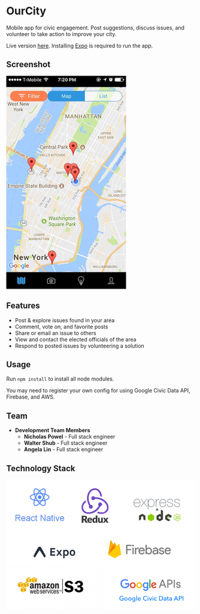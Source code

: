 # OurCity

Mobile app for civic engagement. Post suggestions, discuss issues, and volunteer to take action to improve your city.

Live version [here](https://expo.io/@tigclaw/OurCity). Installing [Expo](https://expo.io/) is required to run the app.

## Screenshot

![](assets/images/screenshot-main.jpg?raw=true)

## Features
 - Post & explore issues found in your area
 - Comment, vote on, and favorite posts
 - Share or email an issue to others
 - View and contact the elected officials of the area
 - Respond to posted issues by volunteering a solution

## Usage

Run ```npm install``` to install all node modules.

You may need to register your own config for using Google Civic Data API, Firebase, and AWS.

## Team

  - __Development Team Members__
  	- __Nicholas Powel__ - Full stack engineer
  	- __Walter Shub__ - Full stack engineer
  	- __Angela Lin__ - Full stack engineer

## Technology Stack

![](assets/images/techstack.png?raw=true)